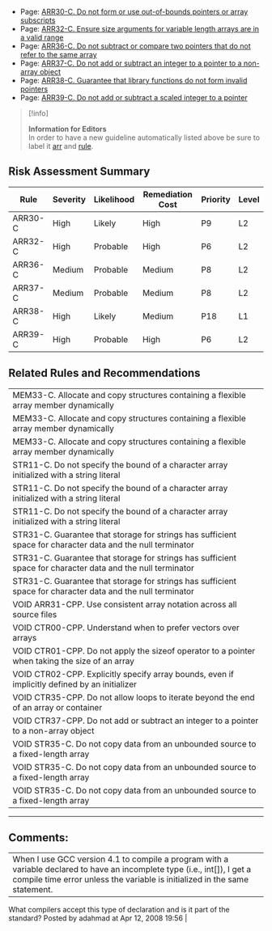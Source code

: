 -   Page:
    [ARR30-C. Do not form or use out-of-bounds pointers or array subscripts](/confluence/display/c/ARR30-C.+Do+not+form+or+use+out-of-bounds+pointers+or+array+subscripts)
-   Page:
    [ARR32-C. Ensure size arguments for variable length arrays are in a valid range](/confluence/display/c/ARR32-C.+Ensure+size+arguments+for+variable+length+arrays+are+in+a+valid+range)
-   Page:
    [ARR36-C. Do not subtract or compare two pointers that do not refer to the same array](/confluence/display/c/ARR36-C.+Do+not+subtract+or+compare+two+pointers+that+do+not+refer+to+the+same+array)
-   Page:
    [ARR37-C. Do not add or subtract an integer to a pointer to a non-array object](/confluence/display/c/ARR37-C.+Do+not+add+or+subtract+an+integer+to+a+pointer+to+a+non-array+object)
-   Page:
    [ARR38-C. Guarantee that library functions do not form invalid pointers](/confluence/display/c/ARR38-C.+Guarantee+that+library+functions+do+not+form+invalid+pointers)
-   Page:
    [ARR39-C. Do not add or subtract a scaled integer to a pointer](/confluence/display/c/ARR39-C.+Do+not+add+or+subtract+a+scaled+integer+to+a+pointer)
> [!info]  
>
> **Information for Editors**  
> In order to have a new guideline automatically listed above be sure to label it [arr](https://confluence/label/seccode/arr) and [rule](https://confluence/label/seccode/rule).

## Risk Assessment Summary

| Rule | Severity | Likelihood | Remediation Cost | Priority | Level |
| ----|----|----|----|----|----|
| ARR30-C | High | Likely | High | P9 | L2 |
| ARR32-C | High | Probable | High | P6 | L2 |
| ARR36-C | Medium | Probable | Medium | P8 | L2 |
| ARR37-C | Medium | Probable | Medium | P8 | L2 |
| ARR38-C | High | Likely | Medium | P18 | L1 |
| ARR39-C | High | Probable | High | P6 | L2 |

## Related Rules and Recommendations

|  |
| ----|
| MEM33-C.  Allocate and copy structures containing a flexible array member dynamically |
| MEM33-C.  Allocate and copy structures containing a flexible array member dynamically |
| MEM33-C.  Allocate and copy structures containing a flexible array member dynamically |
| STR11-C. Do not specify the bound of a character array initialized with a string literal |
| STR11-C. Do not specify the bound of a character array initialized with a string literal |
| STR11-C. Do not specify the bound of a character array initialized with a string literal |
| STR31-C. Guarantee that storage for strings has sufficient space for character data and the null terminator |
| STR31-C. Guarantee that storage for strings has sufficient space for character data and the null terminator |
| STR31-C. Guarantee that storage for strings has sufficient space for character data and the null terminator |
| VOID ARR31-CPP. Use consistent array notation across all source files |
| VOID CTR00-CPP. Understand when to prefer vectors over arrays |
| VOID CTR01-CPP. Do not apply the sizeof operator to a pointer when taking the size of an array |
| VOID CTR02-CPP. Explicitly specify array bounds, even if implicitly defined by an initializer |
| VOID CTR35-CPP. Do not allow loops to iterate beyond the end of an array or container |
| VOID CTR37-CPP. Do not add or subtract an integer to a pointer to a non-array object |
| VOID STR35-C. Do not copy data from an unbounded source to a fixed-length array |
| VOID STR35-C. Do not copy data from an unbounded source to a fixed-length array |
| VOID STR35-C. Do not copy data from an unbounded source to a fixed-length array |

------------------------------------------------------------------------
[](../c/Rule%2005_%20Floating%20Point%20_FLP_) [](https://wiki.sei.cmu.edu/confluence/pages/viewpage.action?pageId=87151983) [](https://wiki.sei.cmu.edu/confluence/pages/viewpage.action?pageId=87152322)
## Comments:

|  |
| ----|
| When I use GCC version 4.1 to compile a program with a variable declared to have an incomplete type (i.e., int[]), I get a compile time error unless the variable is initialized in the same statement.
What compilers accept this type of declaration and is it part of the standard?
                                        Posted by adahmad at Apr 12, 2008 19:56
                                     |

